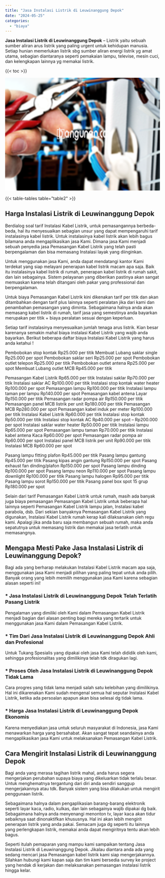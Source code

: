 ```yaml
---
title: "Jasa Instalasi Listrik di Leuwinanggung Depok"
date: "2024-05-25"
categories: 
  - "biaya"
---
```


**Jasa Instalasi Listrik di Leuwinanggung Depok** – Listrik yaitu sebuah sumber aliran arus listrik yang paling urgent untuk kehidupan manusia. Setiap hunian memerlukan listrik sbg sumber aliran energi listrik yg amat utama, sebagian diantaranya seperti pemakaian lampu, televise, mesin cuci, dan kelengkapan lainnya yg memakai listrik.

{{< toc >}}

![Jasa Instalasi Listrik di Leuwinanggung Depok](/images/instalasi-listrik-murah44.png)

{{< table-tables table="table2" >}}

## Harga Instalasi Listrik di Leuwinanggung Depok

Berdialog soal tarif Instalasi Kabel Listrik, untuk pemasangannya berbeda-beda, hal itu menyesuaikan sebagian unsur yang dapat mempengaruhi tarif instalasinya kabel listrik. Untuk instalasinya kabel listrik akan lebih bagus bilamana anda mengaplikasikan jasa Kami. Dimana jasa Kami menjadi sebuah penyedia jasa Pemasangan Kabel Listrik yang telah pasti berpengalaman dan bisa memasang Instalasi layak yang diinginkan.

Untuk menggunakan jasa Kami, anda dapat mendatangi kantor Kami terdekat yang siap melayani penerapan kabel listrik macam apa saja. Baik itu instalasinya kabel listrik di rumah, penerapan kabel listrik di rumah sakit, dan lain sebagainya. Sistem pelayanan yang diberikan pastinya akan sangat memuaskan karena telah ditangani oleh pakar yang professional dan berpengalaman.

Untuk biaya Pemasangan Kabel Listrik kini dikenakan tarif per titik dan akan ditambahkan dengan tarif plus lainnya seperti peralatan jika dari kami dan penambahan pemasangan yang diminta. Sebagaimana halnya anda akan memasang kabel listrik di rumah, tarif jasa yang semestinya anda bayarkan merupakan per titik + biaya peralatan sesuai dengan keperluan.

Setiap tarif instalasinya menyesuaikan jumlah tenaga arus listrik. Kian besar karenanya semakin mahal biaya instalasi Kabel Listrik yang wajib anda bayarkan. Berikut beberapa daftar biaya Instalasi Kabel Listrik yang harus anda ketahui !

Pembobokan stop kontak Rp25.000 per titik Membuat Lubang saklar single Rp25.000 per spot Pembobokan saklar seri Rp25.000 per spot Pembobokan outlet telepon Rp25.000 per titik Pembobokan outlet antena Rp25.000 per spot Membuat Lubang outlet MCB Rp45.000 per titik

Pemasangan Kabel Listrik Rp65.000 per titik Instalasi saklar Rp70.000 per titik Instalasi saklar AC Rp100.000 per titik Instalasi stop kontak water heater Rp100.000 per spot Pemasangan lampu Rp100.000 per titik Instalasi lampu taman per lampu Rp140.000 per spot Pemasangan kabel antena Layar Rp150.000 per titik Pemasangan radar pompa air Rp150.000 per titik Pemasangan panel MCB listrik per unit Rp180.000 per titik Pemasangan MCB Rp280.000 per spot Pemasangan kabel induk per meter Rp100.000 per titik Instalasi Kabel Listrik Rp60.000 per titik Instalasi stop kontak Rp50.000 per titik Instalasi stop kontak AC Rp40.000 per spot – Rp200.000 per spot Instalasi saklar water heater Rp50.000 per titik Instalasi lampu Rp65.000 per spot Pemasangan lampu taman Rp70.000 per titik Instalasi kabel antena Kaca Rp60.000 per spot Pemasangan radar pompa air Rp60.000 per spot Instalasi panel MCB listrik per unit Rp90.000 per titik Instalasi MCB Rp60.000 per spot

Pasang lampu fitting plafon Rp45.000 per titik Pasang lampu gantung Rp45.000 per titik Pasang kipas angin gantung Rp150.000 per spot Pasang exhaust fan dinding/plafon Rp150.000 per spot Pasang lampu dinding Rp100.000 per spot Pasang lampu neon Rp110.000 per spot Pasang lampu downlight Rp100.000 per titik Pasang lampu halogen Rp95.000 per titik Pasang lampu sorot Rp150.000 per titik Pasang panel box spot 15 grup Rp180.000 per spot

Selain dari tarif Pemasangan Kabel Listrik untuk rumah, masih ada banyak juga biaya pemasangan Pemasangan Kabel Listrik untuk beberapa hal lainnya seperti Pemasangan Kabel Listrik lampu jalan, Instalasi kabel parabola, dsb. Dari sekian banyaknya Pemasangan Kabel Listrik yang digunakan, Instalasi Kabel Listrik rumah kerap kali dilaksanakan oleh regu kami. Apalagi jika anda baru saja membangun sebuah rumah, maka anda sepatutnya untuk memasang listrik dan memakai jasa terlatih untuk memasangnya.

## Mengapa Mesti Pake Jasa Instalasi Listrik di Leuwinanggung Depok?

Bagi ada yang berharap melakukan Instalasi Kabel Listrik macam apa saja, menggunakan jasa Kami menjadi pilihan yang paling tepat untuk anda pilih. Banyak orang yang lebih memilih menggunakan jasa Kami karena sebagian alasan seperti ini!

### \* Jasa Instalasi Listrik di Leuwinanggung Depok Telah Terlatih Pasang Listrik

Pengalaman yang dimiliki oleh Kami dalam Pemasangan Kabel Listrik menjadi bagian dari alasan penting bagi mereka yang tertarik untuk menggunakan jasa Kami dalam Pemasangan Kabel Listrik.

### \* Tim Dari Jasa Instalasi Listrik di Leuwinanggung Depok Ahli dan Profesional

Untuk Tukang Spesialis yang dipakai oleh jasa Kami telah dididik oleh kami, sehingga profesionalitas yang dimilikinya telah tdk diragukan lagi.

### \* Proses Oleh Jasa Instalasi Listrik di Leuwinanggung Depok Tidak Lama

Cara progres yang tidak lama menjadi salah satu kelebihan yang dimilikinya. Hal ini dikarenakan Kami sudah mengenal semua hal seputar Instalasi Kabel Listrik, ketika ada persoalan apapun akan bisa selesai dg tidak lama.

### \* Harga Jasa Instalasi Listrik di Leuwinanggung Depok Ekonomis

Karena menyediakan jasa untuk seluruh masyarakat di Indonesia, jasa Kami menawarkan harga yang bersahabat. Akan sangat tepat seandainya anda mengaplikasikan jasa Kami untuk melaksanakan Pemasangan Kabel Listrik.

## Cara Mengirit Instalasi Listrik di Leuwinanggung Depok


Bagi anda yang merasa tagihan listrik mahal, anda harus segera mengerjakan perubahan supaya biaya yang dikeluarkan tidak terlalu besar. Untuk menghematnya tergantung dari diri anda sendiri sanggup mengerjakannya atau tdk. Banyak sistem yang bisa dilakukan untuk mengirit penggunaan listrik.

Sebagaimana halnya dalam pengaplikasian barang-barang elektronik seperti layar kaca, radio, kulkas, dan lain sebagainya wajib dipakai dg baik. Sebagaimana halnya anda menyenangi menonton tv, layar kaca akan tidur sebaiknya saat dinonaktifkan khususnya. Hal ini akan lebih mengirit penerapan listrik yang anda pakai. Semacam juga dg seperti itu lainnya yang perlengkapan listrik, memakai anda dapat mengiritnya tentu akan lebih bagus.

Seperti itulah pemaparan yang mampu kami sampaikan tentang Jasa Instalasi Listrik di Leuwinanggung Depok. Jikalau diantara anda ada yang sedang mencari jasa Pemasangan kabel listrik kami siap mengerjakannya. Silahkan hubungi kami kapan saja dan tim kami bersedia survey ke project yang hendak di kerjakan dan melaksanakan pemasangan instalasi listrik hingga kelar.
